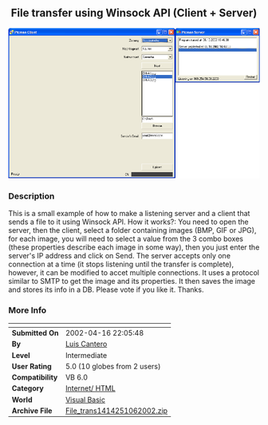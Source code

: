 ﻿<div align="center">

## File transfer using Winsock API \(Client \+ Server\)

<img src="PIC2002106112322830.gif">
</div>

### Description

This is a small example of how to make a listening server and a client that sends a file to it using Winsock API. How it works?: You need to open the server, then the client, select a folder containing images (BMP, GIF or JPG), for each image, you will need to select a value from the 3 combo boxes (these properties describe each image in some way), then you just enter the server's IP address and click on Send. The server accepts only one connection at a time (it stops listening until the transfer is complete), however, it can be modified to accet multiple connections. It uses a protocol similar to SMTP to get the image and its properties. It then saves the image and stores its info in a DB. Please vote if you like it. Thanks.
 
### More Info
 


<span>             |<span>
---                |---
**Submitted On**   |2002-04-16 22:05:48
**By**             |[Luis Cantero](https://github.com/Planet-Source-Code/PSCIndex/blob/master/ByAuthor/luis-cantero.md)
**Level**          |Intermediate
**User Rating**    |5.0 (10 globes from 2 users)
**Compatibility**  |VB 6\.0
**Category**       |[Internet/ HTML](https://github.com/Planet-Source-Code/PSCIndex/blob/master/ByCategory/internet-html__1-34.md)
**World**          |[Visual Basic](https://github.com/Planet-Source-Code/PSCIndex/blob/master/ByWorld/visual-basic.md)
**Archive File**   |[File\_trans1414251062002\.zip](https://github.com/Planet-Source-Code/luis-cantero-file-transfer-using-winsock-api-client-server__1-39590/archive/master.zip)








